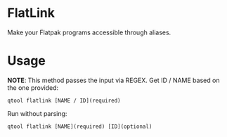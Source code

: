 # FlatLink
Make your Flatpak programs accessible through aliases.
# Usage
**NOTE**: This method passes the input via REGEX.
Get ID / NAME based on the one provided: 
```
qtool flatlink [NAME / ID](required)
```
Run without parsing: 
```
qtool flatlink [NAME](required) [ID](optional)
```
